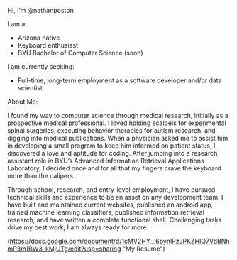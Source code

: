 Hi, I’m @nathanposton

I am a:
- Arizona native
- Keyboard enthusiast
- BYU Bachelor of Computer Science (soon)

I am currently seeking:
- Full-time, long-term employment as a software developer and/or data scientist.

About Me:

I found my way to computer science through medical research, initially as a prospective medical professional. I loved holding scalpels for experimental spinal surgeries, executing behavior therapies for autism research, and digging into medical publications. When a physician asked me to assist him in developing a small program to keep him informed on patient status, I discovered a love and aptitude for coding. After jumping into a research assistant role in BYU’s Advanced Information Retrieval Applications Laboratory, I decided once and for all that my fingers crave the keyboard more than the calipers.

Through school, research, and entry-level employment, I have pursued technical skills and experience to be an asset on any development team. I have built and maintained current websites, published an android app, trained machine learning classifiers, published information retrieval research, and have written a complete functional shell. Challenging tasks drive my best work; I am always ready for more.

(https://docs.google.com/document/d/1cMV2HY__6pynlRzJPKZHIQ7VdBNhmP3m1BW3_kMjUTg/edit?usp=sharing "My Resume")

